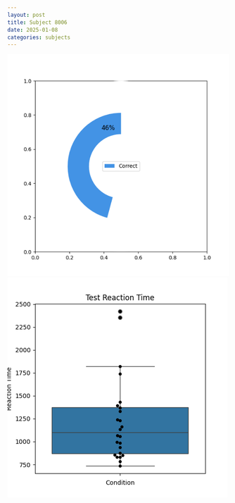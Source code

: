 ```yaml
---
layout: post
title: Subject 8006
date: 2025-01-08
categories: subjects
---
```


![](data/8006/run-14/8006_FN_acc_test.png)
![](data/8006/run-14/8006_FN_rt.png)
